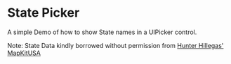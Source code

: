 State Picker
============

A simple Demo of how to show State names in a UIPicker control.

Note: State Data kindly borrowed without permission from [Hunter Hillegas' MapKitUSA](https://github.com/HunterHillegas/MapKitUSA "MapKitUSA")
